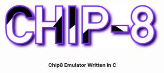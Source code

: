 <img src="branding/ch8.png">
<h1></h1>
<div align="center">
    <h3>Chip8 Emulator Written in C</h3>
</div>